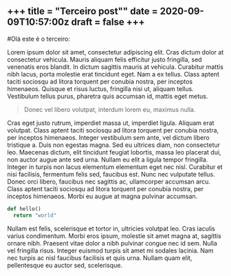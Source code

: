+++
title = "Terceiro post""
date = 2020-09-09T10:57:00z
draft = false
+++
---
#Olá este é o terceiro:

Lorem ipsum dolor sit amet, consectetur adipiscing elit. Cras dictum dolor at consectetur vehicula. 
Mauris aliquam felis efficitur justo fringilla, sed venenatis eros blandit. In dictum sagittis mauris at vehicula. 
Curabitur mattis nibh lacus, porta molestie erat tincidunt eget. Nam a ex tellus. 
Class aptent taciti sociosqu ad litora torquent per conubia nostra, per inceptos himenaeos. 
Quisque et risus luctus, fringilla nisi ut, aliquam tellus. Vestibulum tellus purus, pharetra quis accumsan id, 
mattis eget metus. 

>Donec vel libero volutpat, interdum lorem eu, maximus nulla.

Cras eget justo rutrum, imperdiet massa ut, imperdiet ligula. Aliquam erat volutpat. Class aptent taciti sociosqu ad 
litora torquent per conubia nostra, per inceptos himenaeos. Integer vestibulum sem ante, vel dictum libero tristique a. Duis non egestas magna. Sed eu ultrices diam, non consectetur leo. Maecenas dictum, elit tincidunt feugiat lobortis, massa leo placerat dui, non auctor augue ante sed urna. Nullam eu elit a ligula tempor fringilla. Integer in turpis non lacus elementum elementum eget nec nisl. Curabitur et nisi facilisis, fermentum felis sed, faucibus est. Nunc nec vulputate tellus. Donec orci libero, faucibus nec sagittis ac, ullamcorper accumsan arcu. Class aptent taciti sociosqu ad litora torquent per conubia nostra, per inceptos himenaeos. Morbi eu augue at magna pulvinar accumsan.

```py
def hello()
  return "world"
```

Nullam est felis, scelerisque et tortor in, ultricies volutpat leo. Cras iaculis varius condimentum. Morbi eros ipsum, molestie sit amet magna at, sagittis ornare nibh. Praesent vitae dolor a nibh pulvinar congue nec id sem. Nulla vel fringilla risus. Integer euismod turpis sit amet mi sodales lacinia. Nam nec turpis ac nisl faucibus facilisis et quis urna. Nullam quam elit, pellentesque eu auctor sed, scelerisque.
